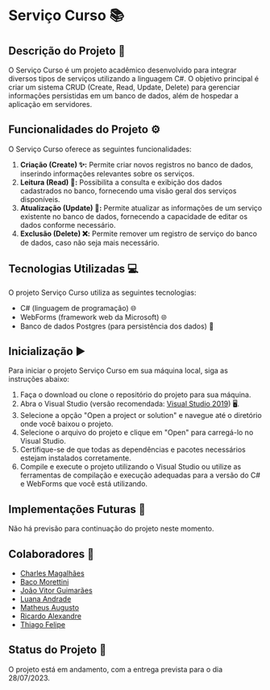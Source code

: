 # Serviço Curso 📚

## Descrição do Projeto 📝

O Serviço Curso é um projeto acadêmico desenvolvido para integrar diversos tipos de serviços utilizando a linguagem C#. O objetivo principal é criar um sistema CRUD (Create, Read, Update, Delete) para gerenciar informações persistidas em um banco de dados, além de hospedar a aplicação em servidores.

## Funcionalidades do Projeto ⚙️

O Serviço Curso oferece as seguintes funcionalidades:

1. **Criação (Create) ✨:** Permite criar novos registros no banco de dados, inserindo informações relevantes sobre os serviços.
2. **Leitura (Read) 👀:** Possibilita a consulta e exibição dos dados cadastrados no banco, fornecendo uma visão geral dos serviços disponíveis.
3. **Atualização (Update) 🔄:** Permite atualizar as informações de um serviço existente no banco de dados, fornecendo a capacidade de editar os dados conforme necessário.
4. **Exclusão (Delete) ❌:** Permite remover um registro de serviço do banco de dados, caso não seja mais necessário.

## Tecnologias Utilizadas 💻

O projeto Serviço Curso utiliza as seguintes tecnologias:

- C# (linguagem de programação) 🌐
- WebForms (framework web da Microsoft) 🌐
- Banco de dados Postgres (para persistência dos dados) 🐘

## Inicialização ▶️

Para iniciar o projeto Serviço Curso em sua máquina local, siga as instruções abaixo:

1. Faça o download ou clone o repositório do projeto para sua máquina.
2. Abra o Visual Studio (versão recomendada: [Visual Studio 2019](https://visualstudio.microsoft.com/downloads/)) 🖥️.
3. Selecione a opção "Open a project or solution" e navegue até o diretório onde você baixou o projeto.
4. Selecione o arquivo do projeto e clique em "Open" para carregá-lo no Visual Studio.
5. Certifique-se de que todas as dependências e pacotes necessários estejam instalados corretamente.
6. Compile e execute o projeto utilizando o Visual Studio ou utilize as ferramentas de compilação e execução adequadas para a versão do C# e WebForms que você está utilizando.

## Implementações Futuras 🔮

Não há previsão para continuação do projeto neste momento.

## Colaboradores 👥

- [Charles Magalhães](https://github.com/charlesmagalhaes)
- [Baco Morettini](https://github.com/imorettini)
- [João Vitor Guimarães](https://github.com/joaoemc2)
- [Luana Andrade](https://github.com/Luanaap)
- [Matheus Augusto](https://github.com/matheusaugusto61)
- [Ricardo Alexandre](https://github.com/ricardo55991)
- [Thiago Felipe](https://github.com/thiagonfss)

## Status do Projeto 🚧

O projeto está em andamento, com a entrega prevista para o dia 28/07/2023.
